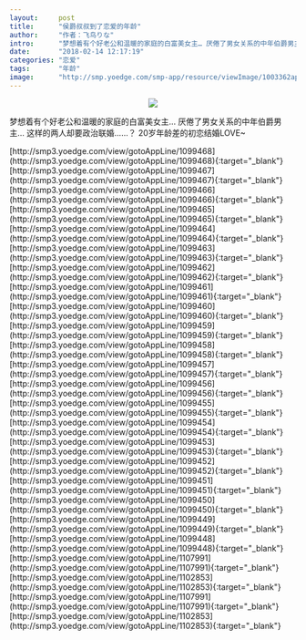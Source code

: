 ```yaml
---
layout:     post
title:      "侯爵叔叔到了恋爱的年龄"
author:     "作者：飞鸟りな"
intro:      "梦想着有个好老公和温暖的家庭的白富美女主… 厌倦了男女关系的中年伯爵男主… 这样的两人却要政治联婚……？ 20岁年龄差的初恋结婚LOVE~"
date:       "2018-02-14 12:17:19"
categories: "恋爱"
tags:       "年龄"
image:      "http://smp.yoedge.com/smp-app/resource/viewImage/1003362appline.png"
---
```

<div style="text-align: center">
<p><img src="http://smp.yoedge.com/smp-app/resource/viewImage/1003362appline.png"/></p>
</div>
<p class="post-meta">
<span>梦想着有个好老公和温暖的家庭的白富美女主… 厌倦了男女关系的中年伯爵男主… 这样的两人却要政治联婚……？ 20岁年龄差的初恋结婚LOVE~</span>
</p>
[http://smp3.yoedge.com/view/gotoAppLine/1099468](http://smp3.yoedge.com/view/gotoAppLine/1099468){:target="_blank"}
[http://smp3.yoedge.com/view/gotoAppLine/1099467](http://smp3.yoedge.com/view/gotoAppLine/1099467){:target="_blank"}
[http://smp3.yoedge.com/view/gotoAppLine/1099466](http://smp3.yoedge.com/view/gotoAppLine/1099466){:target="_blank"}
[http://smp3.yoedge.com/view/gotoAppLine/1099465](http://smp3.yoedge.com/view/gotoAppLine/1099465){:target="_blank"}
[http://smp3.yoedge.com/view/gotoAppLine/1099464](http://smp3.yoedge.com/view/gotoAppLine/1099464){:target="_blank"}
[http://smp3.yoedge.com/view/gotoAppLine/1099463](http://smp3.yoedge.com/view/gotoAppLine/1099463){:target="_blank"}
[http://smp3.yoedge.com/view/gotoAppLine/1099462](http://smp3.yoedge.com/view/gotoAppLine/1099462){:target="_blank"}
[http://smp3.yoedge.com/view/gotoAppLine/1099461](http://smp3.yoedge.com/view/gotoAppLine/1099461){:target="_blank"}
[http://smp3.yoedge.com/view/gotoAppLine/1099460](http://smp3.yoedge.com/view/gotoAppLine/1099460){:target="_blank"}
[http://smp3.yoedge.com/view/gotoAppLine/1099459](http://smp3.yoedge.com/view/gotoAppLine/1099459){:target="_blank"}
[http://smp3.yoedge.com/view/gotoAppLine/1099458](http://smp3.yoedge.com/view/gotoAppLine/1099458){:target="_blank"}
[http://smp3.yoedge.com/view/gotoAppLine/1099457](http://smp3.yoedge.com/view/gotoAppLine/1099457){:target="_blank"}
[http://smp3.yoedge.com/view/gotoAppLine/1099456](http://smp3.yoedge.com/view/gotoAppLine/1099456){:target="_blank"}
[http://smp3.yoedge.com/view/gotoAppLine/1099455](http://smp3.yoedge.com/view/gotoAppLine/1099455){:target="_blank"}
[http://smp3.yoedge.com/view/gotoAppLine/1099454](http://smp3.yoedge.com/view/gotoAppLine/1099454){:target="_blank"}
[http://smp3.yoedge.com/view/gotoAppLine/1099453](http://smp3.yoedge.com/view/gotoAppLine/1099453){:target="_blank"}
[http://smp3.yoedge.com/view/gotoAppLine/1099452](http://smp3.yoedge.com/view/gotoAppLine/1099452){:target="_blank"}
[http://smp3.yoedge.com/view/gotoAppLine/1099451](http://smp3.yoedge.com/view/gotoAppLine/1099451){:target="_blank"}
[http://smp3.yoedge.com/view/gotoAppLine/1099450](http://smp3.yoedge.com/view/gotoAppLine/1099450){:target="_blank"}
[http://smp3.yoedge.com/view/gotoAppLine/1099449](http://smp3.yoedge.com/view/gotoAppLine/1099449){:target="_blank"}
[http://smp3.yoedge.com/view/gotoAppLine/1099448](http://smp3.yoedge.com/view/gotoAppLine/1099448){:target="_blank"}
[http://smp3.yoedge.com/view/gotoAppLine/1107991](http://smp3.yoedge.com/view/gotoAppLine/1107991){:target="_blank"}
[http://smp3.yoedge.com/view/gotoAppLine/1102853](http://smp3.yoedge.com/view/gotoAppLine/1102853){:target="_blank"}
[http://smp3.yoedge.com/view/gotoAppLine/1107991](http://smp3.yoedge.com/view/gotoAppLine/1107991){:target="_blank"}
[http://smp3.yoedge.com/view/gotoAppLine/1102853](http://smp3.yoedge.com/view/gotoAppLine/1102853){:target="_blank"}


